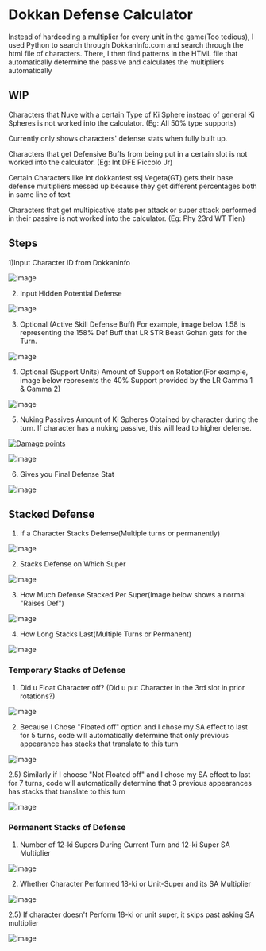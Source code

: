 # Dokkan Defense Calculator

Instead of hardcoding a multiplier for every unit in the game(Too tedious), I used Python to search through DokkanInfo.com and search through the html file of characters. There, I then find patterns in the HTML file that automatically determine the passive and
calculates the multipliers automatically

## WIP

Characters that Nuke with a certain Type of Ki Sphere instead of general Ki Spheres is not worked into the calculator. (Eg: All 50% type supports)

Currently only shows characters' defense stats when fully built up.

Characters that get Defensive Buffs from being put in a certain slot is not worked into the calculator. (Eg: Int DFE Piccolo Jr)

Certain Characters like int dokkanfest ssj Vegeta(GT) gets their base defense multipliers messed up because they get different percentages both in same line of text

Characters that get multipicative stats per attack or super attack performed in their passive is not worked into the calculator. (Eg: Phy 23rd WT Tien)

## Steps

1)Input Character ID from DokkanInfo


![image](https://github.com/Suiron99/Dokkan-Calculator/assets/142955018/0563585b-4bfb-4f77-857f-8c79e7f97f0e)


2) Input Hidden Potential Defense



![image](https://github.com/Suiron99/Dokkan-Calculator/assets/142955018/073f9e1d-df0f-48bf-846a-1d97658b7294)

3) Optional (Active Skill Defense Buff)
For example, image below 1.58 is representing the 158% Def Buff that LR STR Beast Gohan gets for the Turn.



![image](https://github.com/Suiron99/Dokkan-Calculator/assets/142955018/4779fcd9-127f-43cc-bedb-5e52914ed4a4)


4) Optional (Support Units)
Amount of Support on Rotation(For example, image below represents the 40% Support provided by the LR Gamma 1 & Gamma 2)



![image](https://github.com/Suiron99/Dokkan-Calculator/assets/142955018/3ecc00a1-0259-4b03-8dcf-50a3a1ca4a80)



5) Nuking Passives
Amount of Ki Spheres Obtained by character during the turn. If character has a nuking passive, this will lead to higher defense.



[![Damage points](![image](https://static.wikia.nocookie.net/99c1f08c-645e-4f3f-a08c-d696cbd191ac/scale-to-width/755)
)](https://youtu.be/dExsxVgGntg "Damage points")


![image](https://github.com/Suiron99/Dokkan-Calculator/assets/142955018/4779fcd9-127f-43cc-bedb-5e52914ed4a4)





6) Gives you Final Defense Stat



![image](https://github.com/Suiron99/Dokkan-Calculator/assets/142955018/ba90694b-c956-49b9-a5e7-c5bf8ca31e48)



## Stacked Defense
1) If a Character Stacks Defense(Multiple turns or permanently)



![image](https://github.com/Suiron99/Dokkan-Calculator/assets/142955018/42dfe108-6ff2-42a4-bdb5-d4b163b316be)



2) Stacks Defense on Which Super


![image](https://github.com/Suiron99/Dokkan-Calculator/assets/142955018/9e942248-9802-44a0-baf4-f4eb6550e7fa)



3) How Much Defense Stacked Per Super(Image below shows a normal "Raises Def")
   

![image](https://github.com/Suiron99/Dokkan-Calculator/assets/142955018/b6a18b71-7207-461c-8cbe-7bb4759eba93)




4) How Long Stacks Last(Multiple Turns or Permanent)



![image](https://github.com/Suiron99/Dokkan-Calculator/assets/142955018/9f59c71a-d218-4516-9e8e-86382a948ead)



### Temporary Stacks of Defense
1) Did u Float Character off? (Did u put Character in the 3rd slot in prior rotations?)


![image](https://github.com/Suiron99/Dokkan-Calculator/assets/142955018/e1bf1855-2e25-4784-9ffa-e43fd31cd257)



2) Because I Chose "Floated off" option and I chose my SA effect to last for 5 turns, code will automatically determine that only previous appearance has stacks that translate to this turn

   

![image](https://github.com/Suiron99/Dokkan-Calculator/assets/142955018/e34e1acb-886f-42fb-80d8-6d2dddb988e1)



2.5) Similarly if I choose "Not Floated off" and I chose my SA effect to last for 7 turns, code will automatically determine that 3 previous appearances has stacks that translate to this turn




![image](https://github.com/Suiron99/Dokkan-Calculator/assets/142955018/11d8009a-f682-44f0-ab77-179900c11ef6)






### Permanent Stacks of Defense






1) Number of 12-ki Supers During Current Turn and 12-ki Super SA Multiplier


![image](https://github.com/Suiron99/Dokkan-Calculator/assets/142955018/9b34687d-0f69-4c49-9f35-318db7387fa9)




2) Whether Character Performed 18-ki or Unit-Super and its SA Multiplier



![image](https://github.com/Suiron99/Dokkan-Calculator/assets/142955018/e3742f23-2d35-481c-8eb7-334d5320738b)



2.5) If character doesn't Perform 18-ki or unit super, it skips past asking SA multiplier

![image](https://github.com/Suiron99/Dokkan-Calculator/assets/142955018/02e4f3a5-2312-47fc-9d96-442ed70c94dd)









